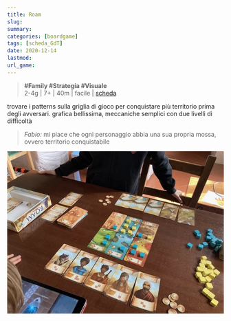 ```yaml
---
title: Roam
slug: 
summary: 
categories: [boardgame]
tags: [scheda_GdT]
date: 2020-12-14
lastmod: 
url_game: 
---
```

> **#Family #Strategia #Visuale**    
> 2-4g | 7+ | 40m | facile | [scheda](https://www.boardgamegeek.com/boardgame/267319/roam)  

trovare i patterns sulla griglia di gioco per conquistare più territorio prima degli avversari.
grafica bellissima, meccaniche semplici con due livelli di difficoltà

> *Fabio:*
> mi piace che ogni personaggio abbia una sua propria mossa, ovvero territorio conquistabile


![](img/roam.webp)

